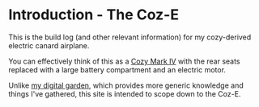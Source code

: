# Introduction - The Coz-E

This is the build log (and other relevant information) for my cozy-derived electric canard airplane.

You can effectively think of this as a [Cozy Mark IV](https://en.wikipedia.org/wiki/Cozy_MK_IV) with the rear seats replaced with a large battery compartment and an electric motor.

Unlike [my digital garden](https://knowledge.rachelbrindle.com), which provides more generic knowledge and things I've gathered, this site is intended to scope down to the Coz-E.

